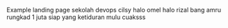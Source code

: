 Example landing page sekolah devops cilsy
halo omel
halo rizal
bang amru rungkad 1 juta
siap yang ketiduran mulu
cuaksss

